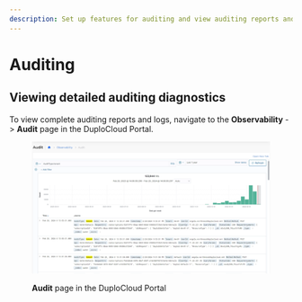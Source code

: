 ```yaml
---
description: Set up features for auditing and view auditing reports and logs
---
```


# Auditing

## Viewing detailed auditing diagnostics

To view complete auditing reports and logs, navigate to the **Observability** -> **Audit** page in the DuploCloud Portal.

<figure><img src="../.gitbook/assets/screenshot-nimbusweb.me-2024.02.20-14_07_03.png" alt=""><figcaption><p><strong>Audit</strong> page in the DuploCloud Portal</p></figcaption></figure>
